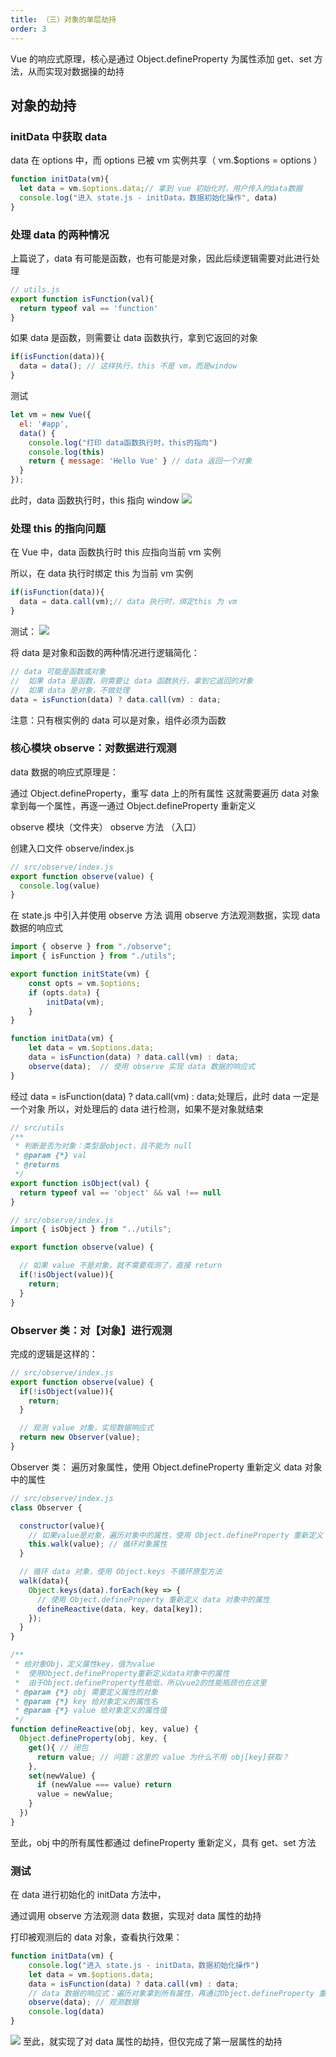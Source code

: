 ```yaml
---
title: （三）对象的单层劫持
order: 3
---
```


Vue 的响应式原理，核心是通过 Object.defineProperty 为属性添加 get、set 方法，从而实现对数据操的劫持

<!-- more -->

## 对象的劫持

### initData 中获取 data

data 在 options 中，而 options 已被 vm 实例共享（ vm.$options = options ）

```js
function initData(vm){
  let data = vm.$options.data;// 拿到 vue 初始化时，用户传入的data数据
  console.log("进入 state.js - initData，数据初始化操作", data)
}
```

### 处理 data 的两种情况

上篇说了，data 有可能是函数，也有可能是对象，因此后续逻辑需要对此进行处理

```js
// utils.js
export function isFunction(val){
  return typeof val == 'function'
}
```

如果 data 是函数，则需要让 data 函数执行，拿到它返回的对象

```js
if(isFunction(data)){
  data = data(); // 这样执行，this 不是 vm，而是window
}
```

测试

```js
let vm = new Vue({
  el: '#app',
  data() {
    console.log("打印 data函数执行时，this的指向")
    console.log(this)
    return { message: 'Hello Vue' } // data 返回一个对象
  }
});
```

此时，data 函数执行时，this 指向 window
![](/images/手写vue2源码/（三）对象的单层劫持/打印输出1.png)

### 处理 this 的指向问题

在 Vue 中，data 函数执行时 this 应指向当前 vm 实例

所以，在 data 执行时绑定 this 为当前 vm 实例

```js
if(isFunction(data)){
  data = data.call(vm);// data 执行时，绑定this 为 vm
}
```

测试：
![](/images/手写vue2源码/（三）对象的单层劫持/打印输出2.png)

将 data 是对象和函数的两种情况进行逻辑简化：

```js
// data 可能是函数或对象
//  如果 data 是函数，则需要让 data 函数执行，拿到它返回的对象
//  如果 data 是对象，不做处理
data = isFunction(data) ? data.call(vm) : data;
```

注意：只有根实例的 data 可以是对象，组件必须为函数

### 核心模块 observe：对数据进行观测

data 数据的响应式原理是：

通过 Object.defineProperty，重写 data 上的所有属性
这就需要遍历 data 对象拿到每一个属性，再逐一通过 Object.defineProperty 重新定义

observe 模块（文件夹）
observe 方法 （入口）

创建入口文件 observe/index.js

```js
// src/observe/index.js
export function observe(value) {
  console.log(value)
}
```

在 state.js 中引入并使用 observe 方法
调用 observe 方法观测数据，实现 data 数据的响应式

```js
import { observe } from "./observe";
import { isFunction } from "./utils";

export function initState(vm) {
    const opts = vm.$options;
    if (opts.data) {
        initData(vm);
    }
}

function initData(vm) {
    let data = vm.$options.data;
    data = isFunction(data) ? data.call(vm) : data;
    observe(data);  // 使用 observe 实现 data 数据的响应式
}
```

经过 data = isFunction(data) ? data.call(vm) : data;处理后，此时 data 一定是一个对象
所以，对处理后的 data 进行检测，如果不是对象就结束

```js
// src/utils
/**
 * 判断是否为对象：类型是object，且不能为 null
 * @param {*} val
 * @returns
 */
export function isObject(val) {
  return typeof val == 'object' && val !== null
}
```

```js
// src/observe/index.js
import { isObject } from "../utils";

export function observe(value) {

  // 如果 value 不是对象，就不需要观测了，直接 return
  if(!isObject(value)){
    return;
  }
}
```

### Observer 类：对【对象】进行观测

完成的逻辑是这样的：

```js
// src/observe/index.js
export function observe(value) {
  if(!isObject(value)){
    return;
  }

  // 观测 value 对象，实现数据响应式
  return new Observer(value);
}
```

Observer 类：
遍历对象属性，使用 Object.defineProperty 重新定义 data 对象中的属性

```js
// src/observe/index.js
class Observer {

  constructor(value){
    // 如果value是对象，遍历对象中的属性，使用 Object.defineProperty 重新定义
    this.walk(value); // 循环对象属性
  }

  // 循环 data 对象，使用 Object.keys 不循环原型方法
  walk(data){
    Object.keys(data).forEach(key => {
      // 使用 Object.defineProperty 重新定义 data 对象中的属性
      defineReactive(data, key, data[key]);
    });
  }
}

/**
 * 给对象Obj，定义属性key，值为value
 *  使用Object.defineProperty重新定义data对象中的属性
 *  由于Object.defineProperty性能低，所以vue2的性能瓶颈也在这里
 * @param {*} obj 需要定义属性的对象
 * @param {*} key 给对象定义的属性名
 * @param {*} value 给对象定义的属性值
 */
function defineReactive(obj, key, value) {
  Object.defineProperty(obj, key, {
    get(){ // 闭包
      return value;	// 问题：这里的 value 为什么不用 obj[key]获取？
    },
    set(newValue) {
      if (newValue === value) return
      value = newValue;
    }
  })
}
```

至此，obj 中的所有属性都通过 defineProperty 重新定义，具有 get、set 方法

### 测试

在 data 进行初始化的 initData 方法中，

通过调用 observe 方法观测 data 数据，实现对 data 属性的劫持

打印被观测后的 data 对象，查看执行效果：

```js
function initData(vm) {
    console.log("进入 state.js - initData，数据初始化操作")
    let data = vm.$options.data;
    data = isFunction(data) ? data.call(vm) : data;
    // data 数据的响应式：遍历对象拿到所有属性，再通过Object.defineProperty 重写 data 中的所有属性
    observe(data); // 观测数据
    console.log(data)
}
```

![](/images/手写vue2源码/（三）对象的单层劫持/打印输出4.png)
至此，就实现了对 data 属性的劫持，但仅完成了第一层属性的劫持
